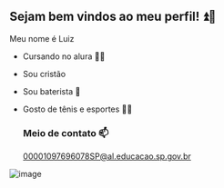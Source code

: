 ## Sejam bem vindos ao meu perfil! ⏫🥁

Meu nome é Luiz

- Cursando no alura 👩‍💻
- Sou cristão
- Sou baterista 🥁
- Gosto de tênis e esportes 🏐🏀

  ### Meio de contato 📫
  00001097696078SP@al.educacao.sp.gov.br

![image](https://github.com/user-attachments/assets/3d886069-3e8f-4c3c-9730-b3b1a2cce9ed)

